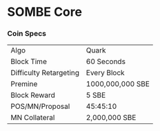 SOMBE Core
=====================================

### Coin Specs
<table>
<tr><td>Algo</td><td>Quark</td></tr>
<tr><td>Block Time</td><td>60 Seconds</td></tr>
<tr><td>Difficulty Retargeting</td><td>Every Block</td></tr>
<tr><td>Premine</td><td>1000,000,000 SBE</td></tr>
<tr><td>Block Reward</td><td>5 SBE</td></tr>
<tr><td>POS/MN/Proposal</td><td>45:45:10</td></tr>
<tr><td>MN Collateral</td><td>2,000,000 SBE</td></tr>
</table>

